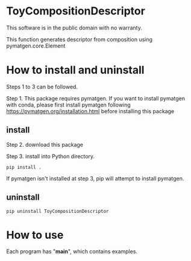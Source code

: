 # ToyCompositionDescriptor

This software is in the public domain with no warranty.

This function generates descriptor from composition using pymatgen.core.Element

# How to install and uninstall
Steps 1 to 3 can be followed.

Step 1. This package requires pymatgen. 
If you want to install pymatgen with conda, please first install pymatgen following https://pymatgen.org/installation.html before installing this package 

## install

Step 2. download this package

Step 3. install into Python directory.
```
pip install .
````

If pymatgen isn't installed at step 3, pip will attempt to install pymatgen.

## uninstall
```
pip uninstall ToyCompositionDescriptor
```

# How to use

Each program has "__main__", which contains examples.

